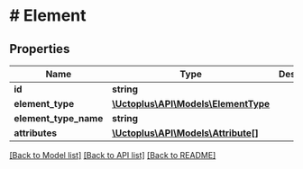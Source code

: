 # # Element

## Properties

Name | Type | Description | Notes
------------ | ------------- | ------------- | -------------
**id** | **string** |  | [readonly]
**element_type** | [**\Uctoplus\API\Models\ElementType**](ElementType.md) |  |
**element_type_name** | **string** |  | [optional]
**attributes** | [**\Uctoplus\API\Models\Attribute[]**](Attribute.md) |  | [optional]

[[Back to Model list]](../../README.md#models) [[Back to API list]](../../README.md#endpoints) [[Back to README]](../../README.md)
